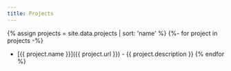```yaml
---
title: Projects
---
```


{% assign projects = site.data.projects | sort: 'name' %}
{%- for project in projects -%}
- [{{ project.name }}]({{ project.url }}) - {{ project.description }}
{% endfor %}